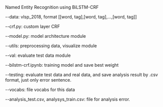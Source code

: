 Named Entity Recognition using BiLSTM-CRF

--data: vlsp_2018, format [[word, tag],[word, tag],...,[word, tag]]

--crf.py: custom layer CRF

--model.py: model architecture module

--utils: preprocessing data, visualize module

--val: evaluate test data module

--bilstm-crf.ipynb: training model and save best weight

--testing: evaluate test data and real data, and save analysis result by .csv format, just only error sentence.

--vocabs: file vocabs for this data

--analysis_test.csv, analysys_train.csv: file for analysis error.
